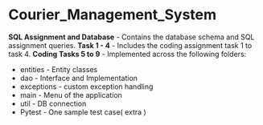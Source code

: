 # Courier_Management_System

**SQL Assignment and Database** - Contains the database schema and SQL assignment queries.
**Task 1 - 4** - Includes the coding assignment task 1 to task 4.
**Coding Tasks 5 to 9** - Implemented across the following folders: 
  - entities - Entity classes
  - dao - Interface and Implementation
  - exceptions - custom exception handling
  - main - Menu of the application
  - util - DB connection
  - Pytest - One sample test case( extra )
